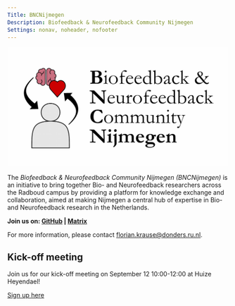 ```yaml
---
Title: BNCNijmegen
Description: Biofeedback & Neurofeedback Community Nijmegen
Settings: nonav, noheader, nofooter
---
```


<p align="center">
  <img src="bncnijmegen_logo.jpg" width="500"/>
</p>

The _Biofeedback & Neurofeedback Community Nijmegen (BNCNijmegen)_ is an initiative to bring together Bio- and Neurofeedback researchers across the Radboud campus
by providing a platform for knowledge exchange and collaboration, aimed at making Nijmegen a central hub of expertise in Bio- and Neurofeedback research in the Netherlands.

**Join us on: [GitHub](https://github.com/orgs/bncnijmegen) | [Matrix](https://matrix.to/#/#bncnijmegen:matrix.org)**

For more information, please contact florian.krause@donders.ru.nl.

## Kick-off meeting

Join us for our kick-off meeting on September 12 10:00-12:00 at Huize Heyendael!

[Sign up here](https://eur01.safelinks.protection.outlook.com/?url=https%3A%2F%2Fforms.gle%2FsNeWrzRXWj8fD1XQ7&data=05%7C02%7Cflorian.krause%40donders.ru.nl%7Cf4cd84a74d0a4b82be3308dde61ddf90%7C084578d9400d4a5aa7c7e76ca47af400%7C1%7C0%7C638919738474049858%7CUnknown%7CTWFpbGZsb3d8eyJFbXB0eU1hcGkiOnRydWUsIlYiOiIwLjAuMDAwMCIsIlAiOiJXaW4zMiIsIkFOIjoiTWFpbCIsIldUIjoyfQ%3D%3D%7C0%7C%7C%7C&sdata=AyIZTz5ROYrWTV6Iw1wp8DoRM95%2BdVxapRJ83yBCryc%3D&reserved=0)

